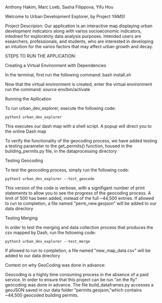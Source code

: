 Anthony Hakim, Marc Loeb, Sasha Filippova, Yifu Hou

Welcome to Urban Development Explorer, by Project YAMS!

Project Descripion:
Our application is an interactive map displaying urban development indicators
along with varios socioeconomic indicators, intedned for exploratoty data 
analysis purposes. Intended users are esearchers, professionals, 
and students, who are interested in developing an intuition for the varios
factors that may affect urban growth and decay.

STEPS TO RUN THE APPLICATION:


Creating a Virtual Environment with Dependencies

In the terminal, first run the following command:
bash install.sh

Now that the virtual environment is created, enter the 
virtual environment run the command:
source env/bin/activate


Running the Apllication

To run urban_dev_explorer, execute the following code:

    python3 urban_dev_explorer

This executes our dash map with a shell script.
A popup will direct you to the online Dash map


To verify the functionality of the geocoding process, we have added testing
a testing parameter to the get_permits() function, housed in the
building_permits.py file, in the dataprocessing directory


Testing Geocoding

To test the geocoding process, simply run the following code:

    python3 urban_dev_explorer --test_geocode

This version of the code is verbose, with a signifigant number of print 
statements to allow you to see the progress of the geocoding process. A limit of 500 has been added, instead of the full ~44,500 entries. If allowed to run to completion, a file named "perm_new.geojson" will be added to our data directory


Testing Merging

In order to test the merging and data collection process that produces
the csv mapped by Dash, run the following code:

    python3 urban_dev_explorer --test_merge

If allowed to run to completion, a file named "new_map_data.csv"
will be added to our data directory



Context on why GeoCoding was done in advance:

Geocoding is a highly time consuming process in the absence of a paid service.
In order to ensure that this project can be run "on the fly" geocoding was 
done in advance. The file build_dataframes.py accesses a geoJSON saved in 
our data folder "permits.geojson,"which contains ~44,500 geocoded building 
permits.
